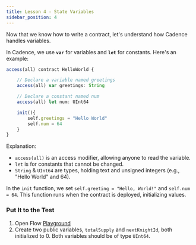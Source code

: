 ```yaml
---
title: Lesson 4 - State Variables
sidebar_position: 4
---
```


Now that we know how to write a contract, let's understand how Cadence handles variables.

In Cadence, we use **`var`** for variables and **`let`** for constants. Here's an example:

```jsx
access(all) contract HelloWorld {

	// Declare a variable named greetings
	access(all) var greetings: String

	// Declare a constant named num
	access(all) let num: UInt64

	init(){
		self.greetings = "Hello World"
		self.num = 64
	}
}
```

Explanation:

- `access(all)` is an access modifier, allowing anyone to read the variable.
- `let` is for constants that cannot be changed.
- `String` & `UInt64` are types, holding text and unsigned integers (e.g., "Hello World" and 64).

In the `init` function, we set `self.greeting = "Hello, World!"` and `self.num = 64`. This function runs when the contract is deployed, initializing values.

### Put It to the Test

1. Open Flow [Playground](https://play.flow.com/)
2. Create two public variables, `totalSupply` and `nextKnightId`, both initialized to 0. Both variables should be of type `UInt64`.
